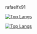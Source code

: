 
rafaelfx91

[![Top Langs](https://github-readme-stats.vercel.app/api/top-langs/?username=rafaelfx91&hide=javascript,html)](https://github.com/rafaelfx91/github-readme-stats)

[![Top Langs](https://github-readme-stats.vercel.app/api/top-langs/?username=rafaelfx91&layout=compact&show_icons=true&theme=dark)](https://github.com/rafaelfx91/github-readme-stats)
